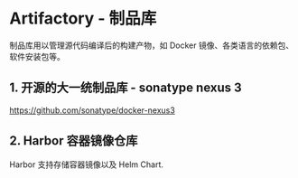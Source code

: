 # Artifactory - 制品库

制品库用以管理源代码编译后的构建产物，如 Docker 镜像、各类语言的依赖包、软件安装包等。

## 1. 开源的大一统制品库 - sonatype nexus 3

https://github.com/sonatype/docker-nexus3

## 2. Harbor 容器镜像仓库

Harbor 支持存储容器镜像以及 Helm Chart.



